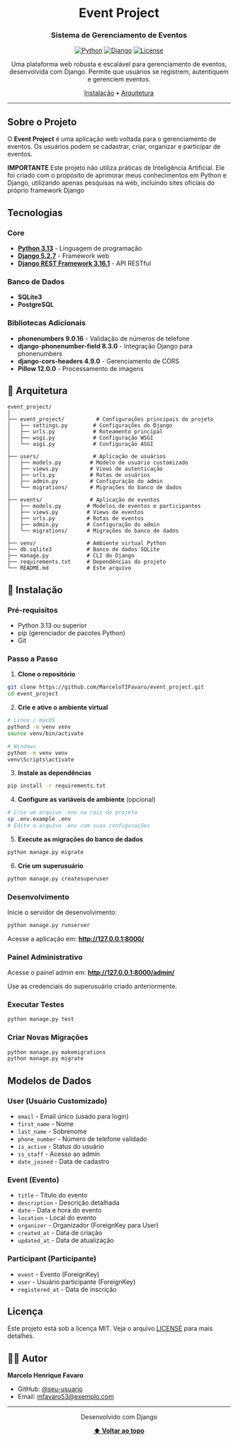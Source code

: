 <div align="center">

# Event Project

### Sistema de Gerenciamento de Eventos

[![Python](https://img.shields.io/badge/Python-3.13-blue.svg)](https://www.python.org/)
[![Django](https://img.shields.io/badge/Django-5.2.7-green.svg)](https://www.djangoproject.com/)
[![License](https://img.shields.io/badge/license-MIT-blue.svg)](LICENSE)

Uma plataforma web robusta e escalável para gerenciamento de eventos, desenvolvida com Django. Permite que usuários se registrem, autentiquem e gerenciem eventos.

[Instalação](#-instalação) •
[Arquitetura](#-arquitetura)

</div>

---

## Sobre o Projeto

O **Event Project** é uma aplicação web voltada para o gerenciamento de eventos. Os usuários podem se cadastrar, criar, organizar e participar de eventos.

**IMPORTANTE**
Este projeto não utiliza práticas de Inteligência Artificial. Ele foi criado com o propósito de aprimorar meus conhecimentos em Python e Django, utilizando apenas pesquisas na web, incluindo sites oficiais do próprio framework Django 

## Tecnologias

### Core
- **[Python 3.13](https://www.python.org/)** - Linguagem de programação
- **[Django 5.2.7](https://www.djangoproject.com/)** - Framework web
- **[Django REST Framework 3.16.1](https://www.django-rest-framework.org/)** - API RESTful

### Banco de Dados
- **SQLite3**
- **PostgreSQL** 

### Bibliotecas Adicionais
- **phonenumbers 9.0.16** - Validação de números de telefone
- **django-phonenumber-field 8.3.0** - Integração Django para phonenumbers
- **django-cors-headers 4.9.0** - Gerenciamento de CORS
- **Pillow 12.0.0** - Processamento de imagens

## 📁 Arquitetura

```
event_project/
│
├── event_project/          # Configurações principais do projeto
│   ├── settings.py        # Configurações do Django
│   ├── urls.py            # Roteamento principal
│   ├── wsgi.py            # Configuração WSGI
│   └── asgi.py            # Configuração ASGI
│
├── users/                 # Aplicação de usuários
│   ├── models.py         # Modelo de usuário customizado
│   ├── views.py          # Views de autenticação
│   ├── urls.py           # Rotas de usuários
│   ├── admin.py          # Configuração do admin
│   └── migrations/       # Migrações do banco de dados
│
├── events/               # Aplicação de eventos
│   ├── models.py        # Modelos de eventos e participantes
│   ├── views.py         # Views de eventos
│   ├── urls.py          # Rotas de eventos
│   ├── admin.py         # Configuração do admin
│   └── migrations/      # Migrações do banco de dados
│
├── venv/                # Ambiente virtual Python
├── db.sqlite3           # Banco de dados SQLite
├── manage.py            # CLI do Django
├── requirements.txt     # Dependências do projeto
└── README.md            # Este arquivo
```

## 🔧 Instalação

### Pré-requisitos

- Python 3.13 ou superior
- pip (gerenciador de pacotes Python)
- Git

### Passo a Passo

1. **Clone o repositório**

```bash
git clone https://github.com/MarceloTIFavaro/event_project.git
cd event_project
```

2. **Crie e ative o ambiente virtual**

```bash
# Linux / macOS
python3 -m venv venv
source venv/bin/activate

# Windows
python -m venv venv
venv\Scripts\activate
```

3. **Instale as dependências**

```bash
pip install -r requirements.txt
```

4. **Configure as variáveis de ambiente** (opcional)

```bash
# Crie um arquivo .env na raiz do projeto
cp .env.example .env
# Edite o arquivo .env com suas configurações
```

5. **Execute as migrações do banco de dados**

```bash
python manage.py migrate
```

6. **Crie um superusuário**

```bash
python manage.py createsuperuser
```

### Desenvolvimento

Inicie o servidor de desenvolvimento:

```bash
python manage.py runserver
```

Acesse a aplicação em: **http://127.0.0.1:8000/**

### Painel Administrativo

Acesse o painel admin em: **http://127.0.0.1:8000/admin/**

Use as credenciais do superusuário criado anteriormente.

### Executar Testes

```bash
python manage.py test
```

### Criar Novas Migrações

```bash
python manage.py makemigrations
python manage.py migrate
```

## Modelos de Dados

### User (Usuário Customizado)
- `email` - Email único (usado para login)
- `first_name` - Nome
- `last_name` - Sobrenome
- `phone_number` - Número de telefone validado
- `is_active` - Status do usuário
- `is_staff` - Acesso ao admin
- `date_joined` - Data de cadastro

### Event (Evento)
- `title` - Título do evento
- `description` - Descrição detalhada
- `date` - Data e hora do evento
- `location` - Local do evento
- `organizer` - Organizador (ForeignKey para User)
- `created_at` - Data de criação
- `updated_at` - Data de atualização

### Participant (Participante)
- `event` - Evento (ForeignKey)
- `user` - Usuário participante (ForeignKey)
- `registered_at` - Data de inscrição

## Licença

Este projeto está sob a licença MIT. Veja o arquivo [LICENSE](LICENSE) para mais detalhes.

## 👨‍💻 Autor

**Marcelo Henrique Favaro**

- GitHub: [@seu-usuario](https://github.com/MarceloTIFavaro)
- Email: mfavaro53@exemplo.com

---

<div align="center">

Desenvolvido com Django

**[⬆ Voltar ao topo](#-event-project)**

</div>
